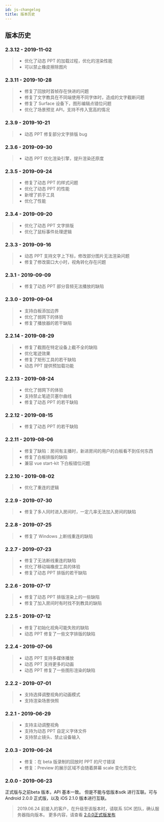 ```yaml
---
id: js-changelog
title: 版本历史
---
```


## 版本历史<span class="anchor" id="history">

### 2.3.12 - 2019-11-02

> - 优化了动态 PPT 的加载过程，优化的渲染性能
> - 可以禁止橡皮擦除图片

### 2.3.11 - 2019-10-28

> - 修复了回放时首帧存在快进的问题
> - 修复了文字教具在不同端使用不同字体时，造成的文字截断问题
> - 修复了 Surface 设备下，图形编辑点错位问题
> - 优化了场景预览 API，支持不传入宽高的情况

### 2.3.9 - 2019-10-21

> - 动态 PPT 修复部分文字排版 bug

### 2.3.6 - 2019-09-30

> - 动态 PPT 优化渲染引擎，提升渲染还原度

### 2.3.5 - 2019-09-24

> - 修复了动态 PPT 的样式问题
> - 优化了动态 PPT 的性能
> - 新增了抓手工具
> - 优化了性能

### 2.3.4 - 2019-09-20

> - 优化了动态 PPT 文字排版
> - 优化了鼠标事件处理逻辑

### 2.3.3 - 2019-09-16

> - 动态 PPT 支持文字上下标，修改部分图片无法渲染问题
> - 修复了修改窗口大小时，视角转化存在问题

### 2.3.1 - 2019-09-09

> - 修复了动态 PPT 部分音频无法播放的缺陷

### 2.3.0 - 2019-09-04

> - 支持白板添加边界
> - 优化了弱网下的体验
> - 修复了播放器的若干缺陷

### 2.2.14 - 2019-08-29

> - 修复了截图在特定设备上截不全的缺陷
> - 优化笔迹效果
> - 修复了矩形工具的若干缺陷
> - 动态 PPT 提供预加载功能

### 2.2.13 - 2019-08-24

> - 优化了弱网下的体验
> - 支持禁止笔迹贝塞尔曲线
> - 修复了动态 PPT 的若干缺陷

### 2.2.12 - 2019-08-15

> - 修复了动态 PPT 的若干缺陷

### 2.2.11 - 2019-08-06

> - 修复了缺陷：房间有主播时，新进房间的用户的白板看不到任何东西
> - 修复了白板排版的缺陷
> - 兼容 vue start-kit 下白板错位问题

### 2.2.10 - 2019-08-02

> - 优化了重连的逻辑

### 2.2.9 - 2019-07-30

> - 修复了多人同时进入房间时，一定几率无法加入房间的缺陷

### 2.2.8 - 2019-07-25

> - 修复了 Windows 上断线重连的缺陷

### 2.2.7 - 2019-07-23

> - 修复了无法断线重连的缺陷
> - 优化了移动端橡皮工具的体验
> - 修复了动态 PPT 排版的若干缺陷

### 2.2.6 - 2019-07-17

> - 修复了动态 PPT 排版渲染上的一些缺陷
> - 修复了加入房间时有时找不到教具的缺陷

### 2.2.5 - 2019-07-12

> - 修复了初始化视角可能失败的缺陷
> - 动态 PPT 修复了一些文字排版的缺陷

### 2.2.4 - 2019-07-06

> - 动态 PPT 支持多媒体播放
> - 动态 PPT 支持更多的动画
> - 动态 PPT 修复了一些图形渲染的缺陷

### 2.2.2 - 2019-07-01

> - 支持选择调整视角的动画模式
> - 支持渲染场景快照

### 2.2.1 - 2019-06-29

> - 支持主动调整视角
> - 支持为动态 PPT 自定义字体文件
> - 支持禁止镜头、禁止设备输入

### 2.0.3 - 2019-06-24

> - 修复：在 beta 版录制的回放时 PPT 的尺寸错误
> - 修复：Preview 的展示区域不会随着屏幕 scale 变化而变化

### 2.0.0 - 2019-06-23

正式版与之前beta 版本，API 基本一致。
但是不能与低版本sdk 进行互联。可与 Android 2.0.0 正式版，以及 iOS 2.1.0 版本进行互联。

>2019.06.24 前接入的客户，在升级至该版本时，请联系 SDK 团队，确认服务器指向版本。
>更多内容，请查看 [2.0.0正式版发布](/blog/2019/06/22/release-note)
